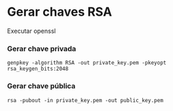 # Gerar chaves RSA

Executar openssl

### Gerar chave privada
```
genpkey -algorithm RSA -out private_key.pem -pkeyopt rsa_keygen_bits:2048
```

### Gerar chave pública
```
rsa -pubout -in private_key.pem -out public_key.pem
```
